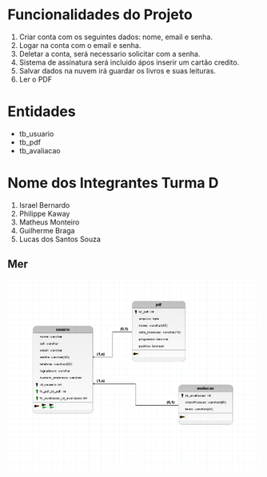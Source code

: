 # Funcionalidades do Projeto  

1. Criar conta com os seguintes dados: nome, email e senha.
2. Logar na conta com o email e senha.
3. Deletar a conta, será necessario solicitar com a senha.  
4. Sistema de assinatura será incluido ápos inserir um cartão credito.
5. Salvar dados na nuvem irá guardar os livros e suas leituras.
6. Ler o PDF

# Entidades
- tb_usuario
- tb_pdf
- tb_avaliacao

# Nome  dos Integrantes Turma D

1. Israel Bernardo 
2. Philippe Kaway
3. Matheus Monteiro
4. Guilherme Braga
5. Lucas dos Santos Souza


## Mer

![image](MER.PNG)



